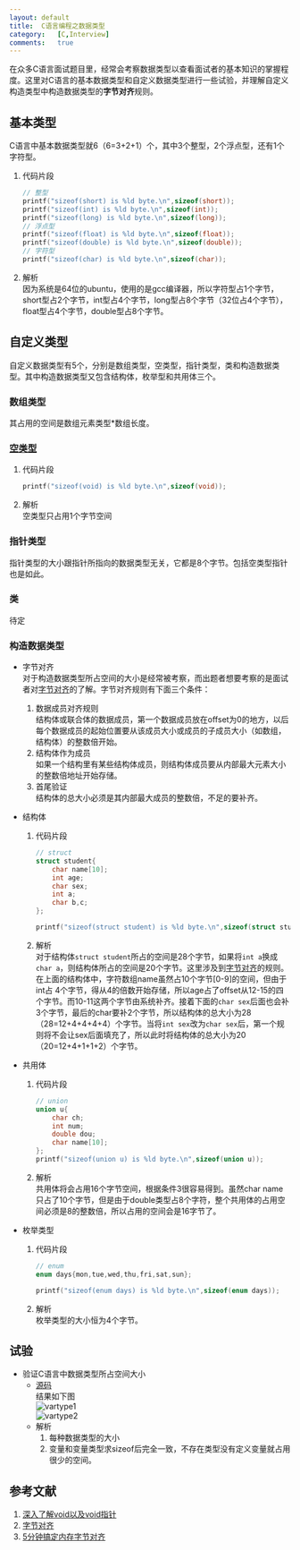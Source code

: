 ```yaml
---
layout:	default
title:	C语言编程之数据类型
category:	[C,Interview]
comments:	true
---
```

在众多C语言面试题目里，经常会考察数据类型以查看面试者的基本知识的掌握程度。这里对C语言的基本数据类型和自定义数据类型进行一些试验，并理解自定义构造类型中构造数据类型的**字节对齐**规则。



## 基本类型
C语言中基本数据类型就6（6=3+2+1）个，其中3个整型，2个浮点型，还有1个字符型。

1. 代码片段  

    ```c
    // 整型
    printf("sizeof(short) is %ld byte.\n",sizeof(short));
    printf("sizeof(int) is %ld byte.\n",sizeof(int));
    printf("sizeof(long) is %ld byte.\n",sizeof(long));
    // 浮点型
    printf("sizeof(float) is %ld byte.\n",sizeof(float));
    printf("sizeof(double) is %ld byte.\n",sizeof(double));
    // 字符型
    printf("sizeof(char) is %ld byte.\n",sizeof(char));
    ```
2. 解析  
因为系统是64位的ubuntu，使用的是gcc编译器，所以字符型占1个字节，short型占2个字节，int型占4个字节，long型占8个字节（32位占4个字节），float型占4个字节，double型占8个字节。

## 自定义类型
自定义数据类型有5个，分别是数组类型，空类型，指针类型，类和构造数据类型。其中构造数据类型又包含结构体，枚举型和共用体三个。
### 数组类型
其占用的空间是数组元素类型*数组长度。

### [空类型][void]
1. 代码片段

    ```c
    printf("sizeof(void) is %ld byte.\n",sizeof(void));
    ```
2. 解析  
空类型只占用1个字节空间

### 指针类型
指针类型的大小跟指针所指向的数据类型无关，它都是8个字节。包括空类型指针也是如此。

### 类
待定

### 构造数据类型
* 字节对齐  
对于构造数据类型所占空间的大小是经常被考察，而出题者想要考察的是面试者对[字节对齐][byteass]的了解。字节对齐规则有下面三个条件：
    1. 数据成员对齐规则  
    结构体或联合体的数据成员，第一个数据成员放在offset为0的地方，以后每个数据成员的起始位置要从该成员大小或成员的子成员大小（如数组，结构体）的整数倍开始。
    2. 结构体作为成员  
    如果一个结构里有某些结构体成员，则结构体成员要从内部最大元素大小的整数倍地址开始存储。
    3. 首尾验证  
    结构体的总大小必须是其内部最大成员的整数倍，不足的要补齐。

* 结构体  
    1. 代码片段  

        ```c
        // struct
        struct student{
            char name[10];
            int age;
            char sex;
            int a;
            char b,c;
        };

        printf("sizeof(struct student) is %ld byte.\n",sizeof(struct student));
        ```
    2. 解析  
    对于结构体`struct student`所占的空间是28个字节，如果将`int a`换成`char a`，则结构体所占的空间是20个字节。这里涉及到[字节对齐][byteassign]的规则。  
    在上面的结构体中，字符数组name虽然占10个字节[0-9]的空间，但由于int占
4个字节，得从4的倍数开始存储，所以age占了offset从12-15的四个字节。而10-11这两个字节由系统补齐。接着下面的`char sex`后面也会补3个字节，最后的char要补2个字节，所以结构体的总大小为28（28=12+4+4+4+4）个字节。当将`int sex`改为`char sex`后，第一个规则将不会让sex后面填充了，所以此时将结构体的总大小为20（20=12+4+1+1+2）个字节。

* 共用体
    1. 代码片段

        ```c
        // union
        union u{
            char ch;
            int num;
            double dou;
            char name[10];
        };
        printf("sizeof(union u) is %ld byte.\n",sizeof(union u));
        ```
    2. 解析  
    共用体将会占用16个字节空间，根据条件3很容易得到。虽然char name只占了10个字节，但是由于double类型占8个字符，整个共用体的占用空间必须是8的整数倍，所以占用的空间会是16字节了。

* 枚举类型
    1. 代码片段

        ```c
        // enum
        enum days{mon,tue,wed,thu,fri,sat,sun};

        printf("sizeof(enum days) is %ld byte.\n",sizeof(enum days));
        ```
    2. 解析  
    枚举类型的大小恒为4个字节。

## 试验
* 验证C语言中数据类型所占空间大小
    * [源码]({{site.baseurl}}/assets/attachs/varstype.c.txt)  
    结果如下图  
    ![vartype1]({{site.baseurl}}/assets/images/vartype1.png)  
    ![vartype2]({{site.baseurl}}/assets/images/vartype2.png)  
    * 解析
        1. 每种数据类型的大小
        2. 变量和变量类型求sizeof后完全一致，不存在类型没有定义变量就占用很少的空间。




## 参考文献
1. [深入了解void以及void指针][void]
2. [字节对齐][byteassign]
3. [5分钟搞定内存字节对齐][byteass]



[void]: http://www.jb51.net/article/36570.htm
[byteassign]: http://baike.baidu.com/link?url=enYabBEQUdTupCd9s7gx4hl-TqqT_nzFGxx0NIBYMXT_IIvXvwUUpmCPEESUoemnQRP33gfL3YIr6xkNSX8slK
[byteass]: http://blog.csdn.net/hairetz/article/details/4084088

